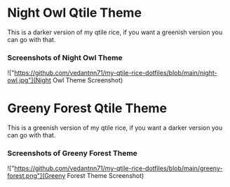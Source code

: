 # Night Owl Qtile Theme
This is a darker version of my qtile rice, if you want a greenish version you can go with that.

### Screenshots of Night Owl Theme
!["https://github.com/vedantnn71/my-qtile-rice-dotfiles/blob/main/night-owl.jpg"](Night Owl Theme Screenshot)

# Greeny Forest Qtile Theme
This is a greenish version of my qtile rice, if you want a darker version you can go with that.

### Screenshots of Greeny Forest Theme
!["https://github.com/vedantnn71/my-qtile-rice-dotfiles/blob/main/greeny-forest.png"](Greeny Forest Theme Screenshot)
